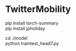 # TwitterMobility

pip install torch-summary <br>
pip install jpholiday <br>

cd ./model <br>
python traintest_head7.py
